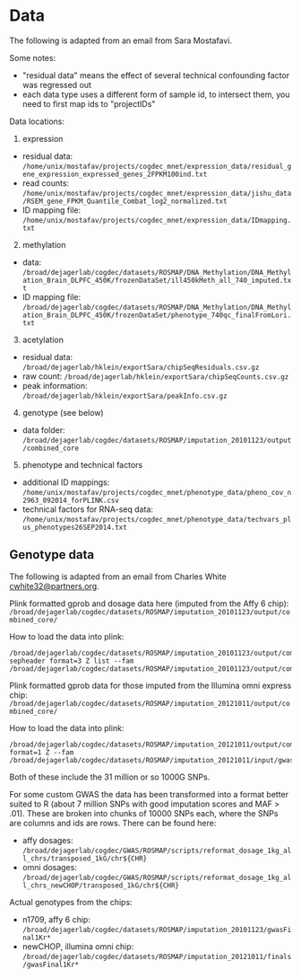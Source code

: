 Data
====

The following is adapted from an email from Sara Mostafavi.

Some notes:

- "residual data" means the effect of several technical confounding factor was
  regressed out
- each data type uses a different form of sample id, to intersect them, you
  need to first map ids to "projectIDs"

Data locations:

1. expression
  - residual data: `/home/unix/mostafav/projects/cogdec_mnet/expression_data/residual_gene_expression_expressed_genes_2FPKM100ind.txt`
  - read counts: `/home/unix/mostafav/projects/cogdec_mnet/expression_data/jishu_data/RSEM_gene_FPKM_Quantile_Combat_log2_normalized.txt`
  - ID mapping file: `/home/unix/mostafav/projects/cogdec_mnet/expression_data/IDmapping.txt`
2. methylation
  - data: `/broad/dejagerlab/cogdec/datasets/ROSMAP/DNA_Methylation/DNA_Methylation_Brain_DLPFC_450K/frozenDataSet/ill450kMeth_all_740_imputed.txt`
  - ID mapping file: `/broad/dejagerlab/cogdec/datasets/ROSMAP/DNA_Methylation/DNA_Methylation_Brain_DLPFC_450K/frozenDataSet/phenotype_740qc_finalFromLori.txt`
3. acetylation
  - residual data: `/broad/dejagerlab/hklein/exportSara/chipSeqResiduals.csv.gz`
  - raw count: `/broad/dejagerlab/hklein/exportSara/chipSeqCounts.csv.gz`
  - peak information: `/broad/dejagerlab/hklein/exportSara/peakInfo.csv.gz`
4. genotype (see below)
  - data folder: `/broad/dejagerlab/cogdec/datasets/ROSMAP/imputation_20101123/output/combined_core`
5. phenotype and technical factors
  - additional ID mappings: `/home/unix/mostafav/projects/cogdec_mnet/phenotype_data/pheno_cov_n2963_092014_forPLINK.csv`
  - technical factors for RNA-seq data: `/home/unix/mostafav/projects/cogdec_mnet/phenotype_data/techvars_plus_phenotypes26SEP2014.txt`

Genotype data
-------------

The following is adapted from an email from Charles White
<cwhite32@partners.org>.

Plink formatted gprob and dosage data here (imputed from the Affy 6 chip): `/broad/dejagerlab/cogdec/datasets/ROSMAP/imputation_20101123/output/combined_core/`

How to load the data into plink:
```
/broad/dejagerlab/cogdec/datasets/ROSMAP/imputation_20101123/output/combined_core/chr$i.list sepheader format=3 Z list --fam /broad/dejagerlab/cogdec/datasets/ROSMAP/imputation_20101123/output/combined_core/inputALL.fam
```

Plink formatted gprob data for those imputed from the Illumina omni express chip: `/broad/dejagerlab/cogdec/datasets/ROSMAP/imputation_20121011/output/combined_core/`

How to load the data into plink:
```
/broad/dejagerlab/cogdec/datasets/ROSMAP/imputation_20121011/output/combined_core/chr$i.dosage.1.gz format=1 Z --fam /broad/dejagerlab/cogdec/datasets/ROSMAP/imputation_20121011/input/gwasFinal1Kr_1_chr$i.fam
```

Both of these include the 31 million or so 1000G SNPs.

For some custom GWAS the data has been transformed into a format better suited
to R (about 7 million SNPs with good imputation scores and MAF > .01). These
are broken into chunks of 10000 SNPs each, where the SNPs are columns and ids
are rows. There can be found here:

- affy dosages: `/broad/dejagerlab/cogdec/GWAS/ROSMAP/scripts/reformat_dosage_1kg_all_chrs/transposed_1kG/chr${CHR}`
- omni dosages: `/broad/dejagerlab/cogdec/GWAS/ROSMAP/scripts/reformat_dosage_1kg_all_chrs_newCHOP/transposed_1kG/chr${CHR}`

Actual genotypes from the chips:

- n1709, affy 6 chip: `/broad/dejagerlab/cogdec/datasets/ROSMAP/imputation_20101123/gwasFinal1Kr*`
- newCHOP, illumina omni chip: `/broad/dejagerlab/cogdec/datasets/ROSMAP/imputation_20121011/finals/gwasFinal1Kr*`
